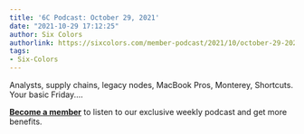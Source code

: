 ```yaml
---
title: '6C Podcast: October 29, 2021'
date: "2021-10-29 17:12:25"
author: Six Colors
authorlink: https://sixcolors.com/member-podcast/2021/10/october-29-2021/
tags:
- Six-Colors
---
```

<p>Analysts, supply chains, legacy nodes, MacBook Pros, Monterey, Shortcuts. Your basic Friday.&#8230;</p> <p><strong><a href="https://sixcolors.com/subscribe/">Become a member</a></strong> to listen to our exclusive weekly podcast and get more benefits.</p>